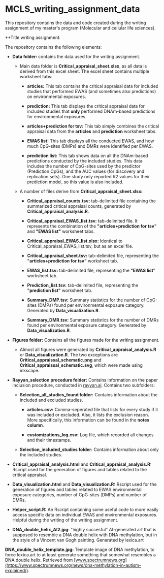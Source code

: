# MCLS_writing_assignment_data

This repository contains the data and code created during the writing assignment of my master's program (Molecular and cellular life sciences).

**Title writing assignment: 

The repository contains the following elements:
- **Data folder:** contains the data used for the writing assignment.

  - Main data folder is **Critical_appraisal_sheet.xlsx**, as all data is derived from this excel sheet. The excel sheet contains multiple worksheet tabs:

    - **articles:** This tab contains the critical appraisal data for included studies that performed EWAS (and sometimes also predictions) on environmental exposures.

    - **prediction:** This tab displays the critical appraisal data for included studies that **only** performed DNAm-based predictions for environmental exposures.

    - **articles+prediction for tsv:** This tab simply combines the critical appraisal data from the **articles** and **prediction** worksheet tabs.

    - **EWAS list:** This tab displays all the conducted EWAS, and how much CpG-sites (DMPs) and DMRs were identified per EWAS.

    - **prediction list:** This tab shows data on all the DNAm-based predictions conducted by the included studies. This data includes the number of CpG-sites used by the predictor (Prediction CpGs), and the AUC values (for discovery and replication sets). One study only reported R2 values for their prediction model, so this value is also included.

  - A number of files derive from **Critical_appraisal_sheet.xlsx:**

    - **Critical_appraisal_counts.tsv:** tab-delimited file containing the summarized critical appraisal counts, generated by **Critical_appraisal_analysis.R**.

    - **Critical_appraisal_EWAS_list.tsv:** tab-delimited file. It represents the combination of the **"articles+prediction for tsv"** and **"EWAS list"** worksheet tabs.

    - **Critical_appraisal_EWAS_list.xlsx:** Identical to Critical_appraisal_EWAS_list.tsv, but as an excel file.

    - **Critical_appraisal_sheet.tsv:** tab-delimited file, representing the **"articles+prediction for tsv"** worksheet tab.

    - **EWAS_list.tsv:** tab-delimited file, representing the **"EWAS list"** worksheet tab.

    - **Prediction_list.tsv:** tab-delimited file, representing the **"prediction list"** worksheet tab.

    - **Summary_DMP.tsv:** Summary statistics for the number of CpG-sites (DMPs) found per environmental  exposure category. Generated by **Data_visualization.R**.

    - **Summary_DMR.tsv:** Summary statistics for the number of DMRs found per environmental  exposure category. Generated by **Data_visualization.R**.

- **Figures folder:** Contains all the figures made for the writing assignment.

  - Almost all figures were generated by **Critical_appraisal_analysis.R** or **Data_visualization.R**. The two exceptions are **Critical_appraissal_schematic.png** and **Critical_appraissal_schematic.svg**, which were made using inkscape.

- **Rayyan_selection procedure folder:** Contains information on the paper inclusion procedure, conducted in [rayyan.ai](https://rayyan.ai/). Contains two subfolders:

  - **Selection_all_studies_found folder:** Contains information about the included and excluded studies.

    - **articles.csv:** Comma-seperated file that lists for every study if it was included or excluded. Also, it lists the exclusion reason. More specifically, this information can be found in the **notes column**.

    - **customizations_log.csv:** Log file, which recorded all changes and their timestamps. 

  - **Selection_included_studies folder:** Contains information about only the included studies.

- **Critical_appraisal_analysis.html** and **Critical_appraisal_analysis.R:** Rscript used for the generation of figures and tables related to the critical appraisal.

- **Data_visualization.html** and **Data_visualization.R:** Rscript used for the generation of figures and tables related to EWAS environmental exposure categories, number of CpG-sites (DMPs) and number of DMRs.

- **Helper_script.R:** An Rscript containing some useful code to more easily access specific data on individual EWAS and environmental exposures. Helpful during the writing of the writing assignment.

- **DNA_double_helix_AI2.jpg**: "highly succesful" AI-generated art that is supposed to resemble a DNA double helix with DNA methylation, but in the style of a Vincent van Gogh painting. Generated by lexica.art

**DNA_double_helix_template.jpg:** Template image of DNA methylation, to force lexica.art to at least generate something that somewhat resembles a DNA double helix. Retrieved from [www.spectrumnews.org](https://www.spectrumnews.org/news/dna-methylation-in-autism-explained/).